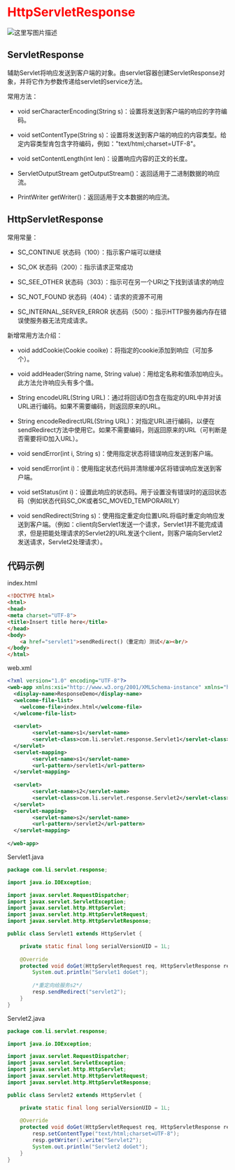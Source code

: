 # <font color="red">HttpServletResponse</font>

![这里写图片描述](https://img-blog.csdn.net/2018042212134579)

## ServletResponse

辅助Servlet将响应发送到客户端的对象。由servlet容器创建ServletResponse对象，并将它作为参数传递给servlet的service方法。

常用方法：

- void serCharacterEncoding(String s)：设置将发送到客户端的响应的字符编码。

- void setContentType(String s)：设置将发送到客户端的响应的内容类型。给定内容类型肯包含字符编码，例如："text/html;charset=UTF-8"。

- void setContentLength(int len)：设置响应内容的正文的长度。

- ServletOutputStream getOutputStream()：返回适用于二进制数据的响应流。

- PrintWriter getWriter()：返回适用于文本数据的响应流。

## HttpServletResponse

常用常量：

- SC_CONTINUE 状态码（100）：指示客户端可以继续

- SC_OK 状态码（200）：指示请求正常成功

- SC_SEE_OTHER 状态码（303）：指示可在另一个URI之下找到该请求的响应

- SC_NOT_FOUND 状态码（404）：请求的资源不可用

- SC_INTERNAL_SERVER_ERROR 状态码（500）：指示HTTP服务器内存在错误使服务器无法完成请求。

新增常用方法介绍：

- void addCookie(Cookie cooike)：将指定的cookie添加到响应（可加多个）。

- void addHeader(String name, String value)：用给定名称和值添加响应头。此方法允许响应头有多个值。

- String encodeURL(String URL)：通过将回话ID包含在指定的URL中并对该URL进行编码。如果不需要编码，则返回原来的URL。

- String encodeRedirectURL(String URL)：对指定URL进行编码，以便在sendRedirect方法中使用它。如果不需要编码，则返回原来的URL（可判断是否需要将ID加入URL）。

- void sendError(int i, String s)：使用指定状态将错误响应发送到客户端。

- void sendError(int i)：使用指定状态代码并清除缓冲区将错误响应发送到客户端。

- void setStatus(int i)：设置此响应的状态码。用于设置没有错误时的返回状态码（例如状态代码SC_OK或者SC_MOVED_TEMPORARILY）

- void sendRedirect(String s)：使用指定重定向位置URL将临时重定向响应发送到客户端。（例如：client向Servlet1发送一个请求，Servlet1并不能完成请求，但是把能处理请求的Servlet2的URL发送个client，则客户端向Servlet2发送请求，Servlet2处理请求）。

## 代码示例

index.html

```html
<!DOCTYPE html>
<html>
<head>
<meta charset="UTF-8">
<title>Insert title here</title>
</head>
<body>
	<a href="servlet1">sendRedirect()（重定向）测试</a><br/>
</body>
</html>
```

web.xml

```xml
<?xml version="1.0" encoding="UTF-8"?>
<web-app xmlns:xsi="http://www.w3.org/2001/XMLSchema-instance" xmlns="http://xmlns.jcp.org/xml/ns/javaee" xsi:schemaLocation="http://xmlns.jcp.org/xml/ns/javaee http://xmlns.jcp.org/xml/ns/javaee/web-app_3_1.xsd" id="WebApp_ID" version="3.1">
  <display-name>ResponseDemo</display-name>
  <welcome-file-list>
    <welcome-file>index.html</welcome-file>
  </welcome-file-list>
  
  <servlet>
  		<servlet-name>s1</servlet-name>
  		<servlet-class>com.li.servlet.response.Servlet1</servlet-class>
  </servlet>
  <servlet-mapping>
  		<servlet-name>s1</servlet-name>
  		<url-pattern>/servlet1</url-pattern>
  </servlet-mapping>
  
  <servlet>
  		<servlet-name>s2</servlet-name>
  		<servlet-class>com.li.servlet.response.Servlet2</servlet-class>
  </servlet>
  <servlet-mapping>
  		<servlet-name>s2</servlet-name>
  		<url-pattern>/servlet2</url-pattern>
  </servlet-mapping>
  
</web-app>
```

Servlet1.java

```java
package com.li.servlet.response;

import java.io.IOException;

import javax.servlet.RequestDispatcher;
import javax.servlet.ServletException;
import javax.servlet.http.HttpServlet;
import javax.servlet.http.HttpServletRequest;
import javax.servlet.http.HttpServletResponse;

public class Servlet1 extends HttpServlet {

	private static final long serialVersionUID = 1L;
	
	@Override
	protected void doGet(HttpServletRequest req, HttpServletResponse resp) throws ServletException, IOException {
		System.out.println("Servlet1 doGet");
		
		/*重定向给服务s2*/
		resp.sendRedirect("servlet2");
	}
}

```

Servlet2.java

```java
package com.li.servlet.response;

import java.io.IOException;

import javax.servlet.RequestDispatcher;
import javax.servlet.ServletException;
import javax.servlet.http.HttpServlet;
import javax.servlet.http.HttpServletRequest;
import javax.servlet.http.HttpServletResponse;

public class Servlet2 extends HttpServlet {

	private static final long serialVersionUID = 1L;
	
	@Override
	protected void doGet(HttpServletRequest req, HttpServletResponse resp) throws ServletException, IOException {
		resp.setContentType("text/html;charset=UTF-8");
		resp.getWriter().write("Servlet2");
		System.out.println("Servlet2 doGet");
	}
}

```